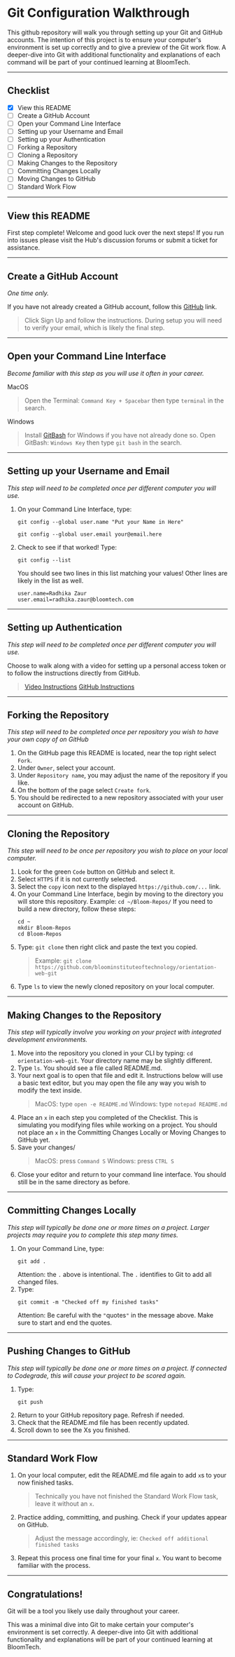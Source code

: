# Git Configuration Walkthrough

This github repository will walk you through setting up your Git and GitHub accounts. The intention of this project is to ensure your computer's environment is set up correctly and to give a preview of the Git work flow.  A deeper-dive into Git with additional functionality and explanations of each command will be part of your continued learning at BloomTech.

---

## Checklist

- [x] View this README
- [ ] Create a GitHub Account
- [ ] Open your Command Line Interface
- [ ] Setting up your Username and Email
- [ ] Setting up your Authentication
- [ ] Forking a Repository
- [ ] Cloning a Repository
- [ ] Making Changes to the Repository
- [ ] Committing Changes Locally
- [ ] Moving Changes to GitHub
- [ ] Standard Work Flow

---

## View this README
First step complete! Welcome and good luck over the next steps!
If you run into issues please visit the Hub's discussion forums or submit a ticket for assistance.

---

## Create a GitHub Account
*One time only.*

If you have not already created a GitHub account, follow this [GitHub](https://github.com/) link.
> Click Sign Up and follow the instructions.
> During setup you will need to verify your email, which is likely the final step.

---

## Open your Command Line Interface
*Become familiar with this step as you will use it often in your career.*

MacOS
> Open the Terminal: `Command Key + Spacebar` then type `terminal` in the search.

Windows
> Install [GitBash](https://git-scm.com/downloads) for Windows if you have not already done so.
> Open GitBash: `Windows Key` then type `git bash` in the search.

---

## Setting up your Username and Email
*This step will need to be completed once per different computer you will use.*

1. On your Command Line Interface, type:
    ```
    git config --global user.name "Put your Name in Here"
    ```
    ```
    git config --global user.email your@email.here
    ```

2. Check to see if that worked! Type:
    ```
    git config --list
    ```

    You should see two lines in this list matching your values! Other lines are likely in the list as well.
    ```
    user.name=Radhika Zaur
    user.email=radhika.zaur@bloomtech.com
    ```
---

## Setting up Authentication
*This step will need to be completed once per different computer you will use.*

Choose to walk along with a video for setting up a personal access token or to follow the instructions directly from GitHub.
> [Video Instructions](https://bloomtech-1.wistia.com/medias/5y70pfl9cc?wtime=29m30s)
> [GitHub Instructions](https://docs.github.com/en/authentication/keeping-your-account-and-data-secure/managing-your-personal-access-tokens#creating-a-personal-access-token-classic)

---

## Forking the Repository
*This step will need to be completed once per repository you wish to have your own copy of on GitHub*
1. On the GitHub page this README is located, near the top right select `Fork`.
2. Under `Owner`, select your account.
3. Under `Repository name`, you may adjust the name of the repository if you like.
4. On the bottom of the page select `Create fork`.
5. You should be redirected to a new repository associated with your user account on GitHub.

---

## Cloning the Repository
*This step will need to be once per repository you wish to place on your local computer.*

1. Look for the green `Code` button on GitHub and select it.
2. Select `HTTPS` if it is not currently selected.
3. Select the `copy` icon next to the displayed `https://github.com/...` link.
4. On your Command Line Interface, begin by moving to the directory you will store this repository.
    Example: `cd ~/Bloom-Repos/`
    If you need to build a new directory, follow these steps:
    ```
    cd ~
    mkdir Bloom-Repos
    cd Bloom-Repos
    ```
5. Type: `git clone` then right click and paste the text you copied.
    > Example: `git clone https://github.com/bloominstituteoftechnology/orientation-web-git`
6. Type `ls` to view the newly cloned repository on your local computer.

---

## Making Changes to the Repository
*This step will typically involve you working on your project with integrated development environments.*
1. Move into the repository you cloned in your CLI by typing: `cd orientation-web-git`. Your directory name may be slightly different.
2. Type `ls`. You should see a file called README.md.
3. Your next goal is to open that file and edit it. Instructions below will use a basic text editor, but you may open the file any way you wish to modify the text inside.
    > MacOS: type `open -e README.md`
    > Windows: type `notepad README.md`
4. Place an `x` in each step you completed of the Checklist. This is simulating you modifying files while working on a project.
    You should not place an `x` in the Committing Changes Locally or Moving Changes to GitHub yet.
4. Save your changes/
    > MacOS: press `Command S`
    > Windows: press `CTRL S`
6. Close your editor and return to your command line interface. You should still be in the same directory as before.

---

## Committing Changes Locally
*This step will typically be done one or more times on a project. Larger projects may require you to complete this step many times.*
1. On your Command Line, type:
    ```
    git add .
    ```
    Attention: the `.` above is intentional. The `.` identifies to Git to add all changed files.
2. Type:
    ```
    git commit -m "Checked off my finished tasks"
    ```
    Attention: Be careful with the `"`quotes`"` in the message above. Make sure to start and end the quotes.

---

## Pushing Changes to GitHub
*This step will typically be done one or more times on a project. If connected to Codegrade, this will cause your project to be scored again.*
1. Type:
    ```
    git push
    ```
2. Return to your GitHub repository page. Refresh if needed.
3. Check that the README.md file has been recently updated.
4. Scroll down to see the Xs you finished.

---

## Standard Work Flow
1. On your local computer, edit the README.md file again to add `x`s to your now finished tasks.
   > Technically you have not finished the Standard Work Flow task, leave it without an `x`.
2. Practice adding, committing, and pushing. Check if your updates appear on GitHub.
   > Adjust the message accordingly, ie: `Checked off additional finished tasks`
3. Repeat this process one final time for your final `x`. You want to become familiar with the process.

---

## Congratulations!
Git will be a tool you likely use daily throughout your career.

This was a minimal dive into Git to make certain your computer's environment is set correctly. A deeper-dive into Git with additional functionality and explanations will be part of your continued learning at BloomTech.
